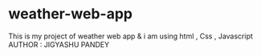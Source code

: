# weather-web-app
This is my project of weather web app &amp; i am using html , Css , Javascript
<br>
AUTHOR : JIGYASHU PANDEY
